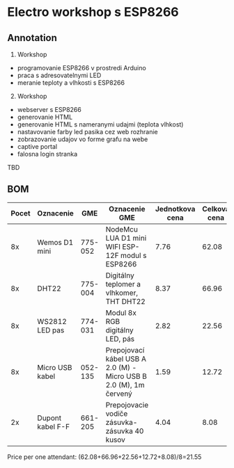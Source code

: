 # Electro workshop s ESP8266

## Annotation

1. Workshop
  - programovanie ESP8266 v prostredi Arduino
  - praca s adresovatelnymi LED
  - meranie teploty a vlhkosti s ESP8266
2. Workshop
  - webserver s ESP8266
  - generovanie HTML
  - generovanie HTML s nameranymi udajmi (teplota vlhkost)
  - nastavovanie farby led pasika cez web rozhranie
  - zobrazovanie udajov vo forme grafu na webe
  - captive portal
  - falosna login stranka

TBD

## BOM

| Pocet | Oznacenie                     | GME     | Oznacenie GME                                 | Jednotkova cena | Celkova cena | Linka         |
|-------|-------------------------------|---------|-----------------------------------------------|-----------------|--------------|---------------|
| 8x    | Wemos D1 mini                 | 775-052 | NodeMcu LUA D1 mini WIFI ESP-12F modul s ESP8266 | 7.76         | 62.08        | https://www.gme.sk/nodemcu-lua-d1-mini-wifi-esp-12f-modul-s-esp8266 |
| 8x    | DHT22                         | 775-004 | Digitálny teplomer a vlhkomer, THT DHT22      | 8.37            | 66.96        | https://www.gme.sk/digitalny-teplomer-a-vlhkomer-s-dht22 |
| 8x    | WS2812 LED pas                | 774-031 | Modul 8x RGB digitálny LED, pás               | 2.82            | 22.56        | https://www.gme.sk/modul-fc101-8x-rgb-digitalny-led-pas |
| 8x    | Micro USB kabel               | 052-135 | Prepojovací kábel USB A 2.0 (M) - Micro USB B 2.0 (M), 1m červený | 1.59 | 12.72 | https://www.gme.sk/prepojovaci-kabel-goobay-usb-2-0-a-m-usb-2-0-micro-m-1m-cerveny |
| 2x    | Dupont kabel F-F              | 661-205 | Prepojovacie vodiče zásuvka-zásuvka 40 kusov  | 4.04            | 8.08         | https://www.gme.sk/propojovaci-vodice-zasuvka-zasuvka-40-kusu |

Price per one attendant: (62.08+66.96+22.56+12.72+8.08)/8=21.55

